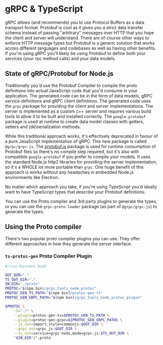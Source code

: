 # gRPC & TypeScript

gRPC allows (and recommends) you to use Protocol Buffers as a data transport format. Protobuf is cool as it gives you a strict data transfer schema instead of passing "arbitrary" messages over HTTP that you hope the client and server will understand. There are of-course other ways to enforce HTTP message types but Protobuf is a generic solution that works across different languages and codebases as well as having other benefits. If you're using gRPC you'll likely be using Protobuf to define both your services (your rpc method calls) and your data models.

## State of gRPC/Protobuf for Node.js

Traditionally you'd use the Protobuf Compiler to compile the proto definitions into actual JavaScript code that you'd consume in your application. The generated code can be in the form of data models, gRPC service definitions and gRPC client definitions. The generated code uses the `grpc` package for providing the client and server implementations. The server is implemented as a custom c++ server and requires various build tools to allow it to be built and installed correctly. The `google-protobuf` package is used at runtime to create data model classes with getters, setters and (de)serialization methods.

While this traditional approach works, it's effectively deprecated in favour of a pure JavaScript implementation of gRPC. This new package is called `@grpc/grpc-js`. The [protobuf.js](https://www.npmjs.com/package/protobufjs) package is used for runtime consumption of Protobuf files so there's no compile step required, but it's also with compatible `google-protobuf` if you prefer to compile your models. It uses the standard Node.js http2 libraries for providing the server implementation, so it's a WHOLE lot more portable than `grpc`. One huge benefit of this approach is works without any headaches in embedded Node.js environments like Electron.

No matter which approach you take, if you're using TypeScript you'd ideally want to have TypeScript types that describe your Protobuf definitions.

You can use the Proto compiler and 3rd party plugins to generate the types, or you can use the `grpc-proto-loader` package (as part of `@grpc/grpc-js`) to generate the types.

## Using the Proto compiler

There's two popular proto compiler plugins you can use. They offer different approaches in how they generate the server interface.

### `ts-protoc-gen` Proto Compiler Plugin

```bash
#!/usr/bin/env bash

OUT_DIR="."
TS_OUT_DIR="."
IN_DIR="./proto"
PROTOC="$(npm bin)/grpc_tools_node_protoc"
PROTOC_GEN_TS_PATH="$(npm bin)/protoc-gen-ts"
PROTOC_GEN_GRPC_PATH="$(npm bin)/grpc_tools_node_protoc_plugin"

$PROTOC \
    -I="./" \
    --plugin=protoc-gen-ts=$PROTOC_GEN_TS_PATH \
    --plugin=protoc-gen-grpc=${PROTOC_GEN_GRPC_PATH} \
    --js_out=import_style=commonjs:$OUT_DIR \
    --grpc_out=grpc_js:$OUT_DIR \
    --ts_out=service=grpc-node,mode=grpc-js:$TS_OUT_DIR \
    "$IN_DIR"/*.proto
```
